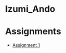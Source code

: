 # Izumi_Ando

# Assignments
* [Assignment 1](https://github.com/bcb420-2025/Izumi_Ando/blob/main/A1_Izumi_Ando/Izumi_Ando.html)
